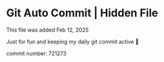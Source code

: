 # Git Auto Commit | Hidden File

This file was added Feb 12, 2025

Just for fun and keeping my daily git commit active 🤪

commit number: 721273
